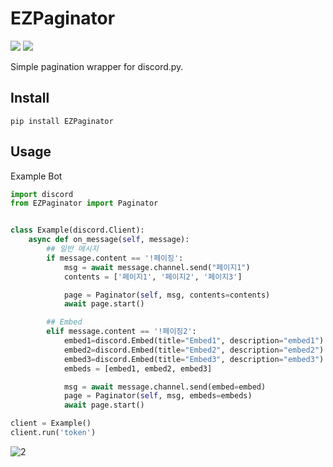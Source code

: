 # EZPaginator
![](https://img.shields.io/badge/python-%3E%3D%203.6-blue) ![](https://img.shields.io/badge/discord.py-%3E%3D1.0.0-blue)

Simple pagination wrapper for discord.py.

## Install
```
pip install EZPaginator
```

## Usage
Example Bot
```py
import discord
from EZPaginator import Paginator


class Example(discord.Client):
    async def on_message(self, message):
        ## 일반 메시지 
        if message.content == '!페이징':
            msg = await message.channel.send("페이지1")
            contents = ['페이지1', '페이지2', '페이지3']

            page = Paginator(self, msg, contents=contents)
            await page.start()

        ## Embed 
        elif message.content == '!페이징2':
            embed1=discord.Embed(title="Embed1", description="embed1")
            embed2=discord.Embed(title="Embed2", description="embed2")
            embed3=discord.Embed(title="Embed3", description="embed3")
            embeds = [embed1, embed2, embed3]

            msg = await message.channel.send(embed=embed)
            page = Paginator(self, msg, embeds=embeds)
            await page.start()

client = Example()
client.run('token')
```


![2](https://user-images.githubusercontent.com/30457148/77853887-a242de80-7221-11ea-88b2-638a2e486560.gif)


